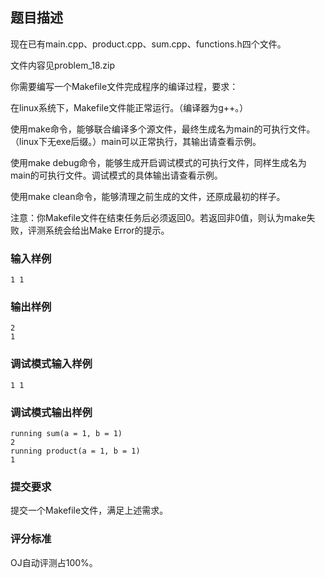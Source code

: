 ## 题目描述
现在已有main.cpp、product.cpp、sum.cpp、functions.h四个文件。

文件内容见problem_18.zip

你需要编写一个Makefile文件完成程序的编译过程，要求：

在linux系统下，Makefile文件能正常运行。（编译器为g++。）

使用make命令，能够联合编译多个源文件，最终生成名为main的可执行文件。（linux下无exe后缀。）main可以正常执行，其输出请查看示例。

使用make debug命令，能够生成开启调试模式的可执行文件，同样生成名为main的可执行文件。调试模式的具体输出请查看示例。

使用make clean命令，能够清理之前生成的文件，还原成最初的样子。

注意：你Makefile文件在结束任务后必须返回0。若返回非0值，则认为make失败，评测系统会给出Make Error的提示。

### 输入样例
```
1 1
```
### 输出样例
```
2
1
```
### 调试模式输入样例
```
1 1
```
### 调试模式输出样例
```
running sum(a = 1, b = 1)  
2
running product(a = 1, b = 1)  
1
```
### 提交要求
提交一个Makefile文件，满足上述需求。

### 评分标准
OJ自动评测占100%。
